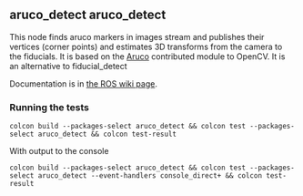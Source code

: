 ## aruco_detect aruco_detect

This node finds aruco markers in images stream and publishes their vertices
(corner points) and estimates 3D transforms from the camera to the fiducials.
It is based on the [Aruco](http://docs.opencv.org/trunk/d5/dae/tutorial_aruco_detection.html)
contributed module to OpenCV. It is an alternative to fiducial_detect

Documentation is in [the ROS wiki page](http://wiki.ros.org/aruco_detect).

### Running the tests
```
colcon build --packages-select aruco_detect && colcon test --packages-select aruco_detect && colcon test-result
```

With output to the console
```
colcon build --packages-select aruco_detect && colcon test --packages-select aruco_detect --event-handlers console_direct+ && colcon test-result
```